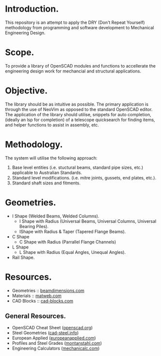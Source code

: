 # Introduction. 
This repository is an attempt to apply the DRY (Don't Repeat Yourself) methodology 
from programming and software development to Mechanical Engineering Design.

# Scope. 
To provide a library of OpenSCAD modules and functions to accellerate the engineering 
design work for mechancial and structural applications.

# Objective. 
The library should be as intuitive as possible. The primary application is through the use of NeoVim 
as opposed to the standard OpenSCAD editor. The application of the library should utilise, snippets
for auto completion, (ideally an lsp for completion) of a telescope quicksearch for finding items, and 
helper functions to assist in assembly, etc.

# Methodology.
The system will utilise the following approach:
1. Base level entities (i.e. stuctural beams, standard pipe sizes, etc.) applicable to Australian Standards. 
1. Standard level modifications. (i.e. mitre joints, gussets, end plates, etc.).
1. Standard shaft sizes and fitments.

# Geometries. 
- I Shape (Welded Beams, Welded Columns).
  - I Shape with Radius (Universal Beams, Universal Columns, Universal Bearing Piles).
  - IShape with Radius & Taper (Tapered Flange Beams).
- C Shape
  - C Shape with Radius (Parrallel Flange Channels)
- L Shape
  - L Shape with Radius (Equal Angles, Unequal Angles).
- Rail Shape.

# Resources.
- Geometries :: [beamdimensions.com](https://beamdimensions.com/database/)
- Materials  :: [matweb.com](https://www.matweb.com/index.aspx)
- CAD Blocks :: [cad-blocks.com](https://www.cad-blocks.co.uk/downloads/)

## General Resources.
- OpenSCAD Cheat Sheet ([openscad.org](https://openscad.org/cheatsheet/))
- Steel Geometries ([cad-steel.info](https://www.cad-steel.info/))
- European Applied ([europeanapplied.com](https://eurocodeapplied.com/))
- Profiles and Steel Grades ([montanstahl.com](https://www.montanstahl.com/))
- Engineering Calculators ([mechanicalc.com](https://mechanicalc.com/calculators/))
